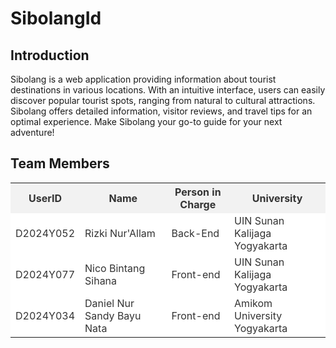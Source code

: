 # SibolangId

## Introduction
Sibolang is a web application providing information about tourist destinations in various locations. 
With an intuitive interface, users can easily discover popular tourist spots, ranging from natural 
to cultural attractions. Sibolang offers detailed information, visitor reviews, and travel tips for 
an optimal experience. Make Sibolang your go-to guide for your next adventure!

## Team Members

<table>
  <tr>
    <th style="background-color:#f2f2f2; color:#333;">UserID</th>
    <th style="background-color:#f2f2f2; color:#333;">Name</th>
    <th style="background-color:#f2f2f2; color:#333;">Person in Charge</th>
    <th style="background-color:#f2f2f2; color:#333;">University</th>
  </tr>
  <tr>
    <td style="background-color:#fff; color:#333;">D2024Y052</td>
    <td style="background-color:#fff; color:#333;">Rizki Nur'Allam</td>
    <td style="background-color:#fff; color:#333;">Back-End</td>
    <td style="background-color:#fff; color:#333;">UIN Sunan Kalijaga Yogyakarta</td>
  </tr>
  <tr>
    <td style="background-color:#fff; color:#333;">D2024Y077</td>
    <td style="background-color:#fff; color:#333;">Nico Bintang Sihana</td>
    <td style="background-color:#fff; color:#333;">Front-end</td>
    <td style="background-color:#fff; color:#333;">UIN Sunan Kalijaga Yogyakarta</td>
  </tr>
  <tr>
    <td style="background-color:#fff; color:#333;">D2024Y034</td>
    <td style="background-color:#fff; color:#333;">Daniel Nur Sandy Bayu Nata</td>
    <td style="background-color:#fff; color:#333;">Front-end</td>
    <td style="background-color:#fff; color:#333;">Amikom University Yogyakarta</td>
  </tr>
</table>
